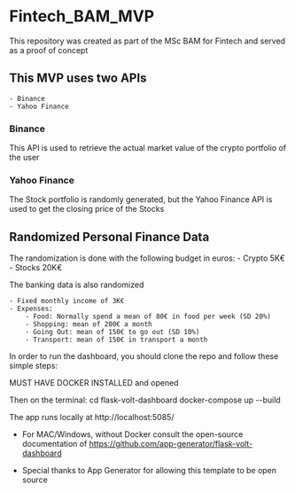 # Fintech_BAM_MVP
This repository was created as part of the MSc BAM for Fintech and served as a proof of concept 

## This MVP uses two APIs 
    - Binance 
    - Yahoo Finance

### Binance 
This API is used to retrieve the actual market value of the crypto portfolio of the user 

### Yahoo Finance
The Stock portfolio is randomly generated, but the Yahoo Finance API is used to get the closing price of the Stocks 

## Randomized Personal Finance Data 
The randomization is done with the following budget in euros:
    - Crypto 5K€
    - Stocks 20K€

The banking data is also randomized

    - Fixed monthly income of 3K€
    - Expenses:
        - Food: Normally spend a mean of 80€ in food per week (SD 20%)
        - Shopping: mean of 200€ a month
        - Going Out: mean of 150€ to go out (SD 10%)
        - Transport: mean of 150€ in transport a month

In order to run the dashboard, you should clone the repo and follow these simple steps:

MUST HAVE DOCKER INSTALLED and opened 

Then on the terminal: 
cd flask-volt-dashboard
docker-compose up --build 

The app runs locally at http://localhost:5085/

- For MAC/Windows, without Docker consult the open-source documentation of https://github.com/app-generator/flask-volt-dashboard

- Special thanks to App Generator for allowing this template to be open source
